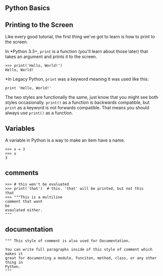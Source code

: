 ## Python Basics

## Printing to the Screen
Like every good tutorial, the first thing we've got to learn is how to print to
the screen.

In *Python 3.3+, `print` is a function (you'll learn about those later) that
takes an argument and prints it to the screen.
```
>>> print('Hello, World!')
Hello, World!
```

*In Legacy Python, `print` was a keyword meaning it was used like this:
```
print 'Hello, World!'
```
The two styles are functionally the same, just know that you might see both
styles occasionally. `print()` as a function is backwards compatible, but
`print` as a keyword is not forwards compatible. That means you should always
use `print()` as a function.

## Variables
A variable in Python is a way to make an item have a name.
```
>>> x = 3
>>> x
3
```

## comments
```
>>> # this won't be evaluated
>>> print('that')  # this. 'that' will be printed, but not this
that
>>> """This is a multiline
comment that wont
be
evaulated either.
"""
```

## documentation
```
""" This style of comment is also used for Documentation.

You can write full paragraphs inside of this style of comment which makes it
great for documenting a module, funciton, method, class, or any other thing in
Python.
"""
```
